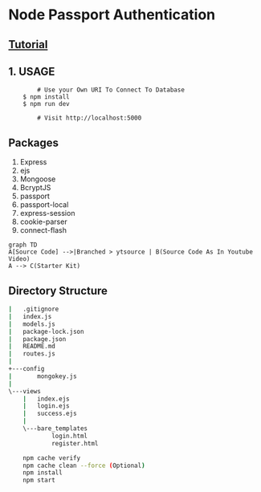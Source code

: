 # Node Passport Authentication

## [Tutorial](https://youtu.be/vkIltwAySrk)

## 1. USAGE

```
        # Use your Own URI To Connect To Database
    $ npm install
    $ npm run dev

        # Visit http://localhost:5000
```

## Packages

1. Express
2. ejs
3. Mongoose
4. BcryptJS
5. passport
6. passport-local
7. express-session
8. cookie-parser
9. connect-flash

```mermaid
graph TD
A[Source Code] -->|Branched > ytsource | B(Source Code As In Youtube Video)
A --> C(Starter Kit)
```

## Directory Structure

```bash
|   .gitignore
|   index.js
|   models.js
|   package-lock.json
|   package.json
|   README.md
|   routes.js
|
+---config
|       mongokey.js
|
\---views
    |   index.ejs
    |   login.ejs
    |   success.ejs
    |
    \---bare_templates
            login.html
            register.html
```

```bash
	npm cache verify
	npm cache clean --force (Optional)
	npm install
	npm start
```

